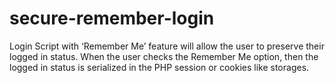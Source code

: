 # secure-remember-login
Login Script with ‘Remember Me’ feature will allow the user to preserve their logged in status. When the user checks the Remember Me option, then the logged in status is serialized in the PHP session or cookies like storages.
